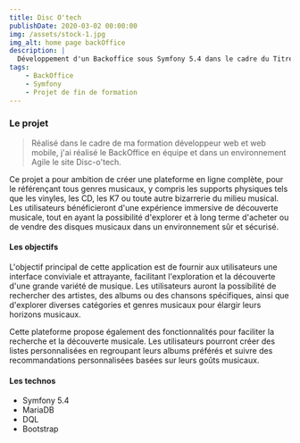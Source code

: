 ```yaml
---
title: Disc O'tech
publishDate: 2020-03-02 00:00:00
img: /assets/stock-1.jpg
img_alt: home page backOffice
description: |
  Développement d'un Backoffice sous Symfony 5.4 dans le cadre du Titre Professionnel Développeur Web et Web Mobile.
tags:
    - BackOffice
    - Symfony
    - Projet de fin de formation
---
```


### Le projet

> Réalisé dans le cadre de ma formation développeur web et web mobile, j'ai réalisé le BackOffice en équipe et dans un environnement Agile le site Disc-o'tech.

Ce projet a pour ambition de créer une plateforme en ligne complète, pour le référençant tous genres musicaux, y compris les supports physiques tels que les vinyles, les CD, les K7 ou toute autre bizarrerie du milieu musical. Les utilisateurs bénéficieront d'une expérience immersive de découverte musicale, tout en ayant la possibilité d'explorer et à long terme d'acheter ou de vendre des disques musicaux dans un environnement sûr et sécurisé.

#### Les objectifs

L'objectif principal de cette application est de fournir aux utilisateurs une interface conviviale et attrayante, facilitant l'exploration et la découverte d'une grande variété de musique. Les utilisateurs auront la possibilité de rechercher des artistes, des albums ou des chansons spécifiques, ainsi que d'explorer diverses catégories et genres musicaux pour élargir leurs horizons musicaux.

Cette plateforme propose également des fonctionnalités pour faciliter la recherche et la découverte musicale. Les utilisateurs pourront créer des listes personnalisées en regroupant leurs albums préférés et suivre des recommandations personnalisées basées sur leurs goûts musicaux.

#### Les technos

- Symfony 5.4
- MariaDB
- DQL
- Bootstrap
